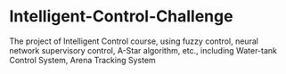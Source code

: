 # Intelligent-Control-Challenge
The project of Intelligent Control course, using fuzzy control, neural network supervisory control, A-Star algorithm, etc., including Water-tank Control System, Arena Tracking System

